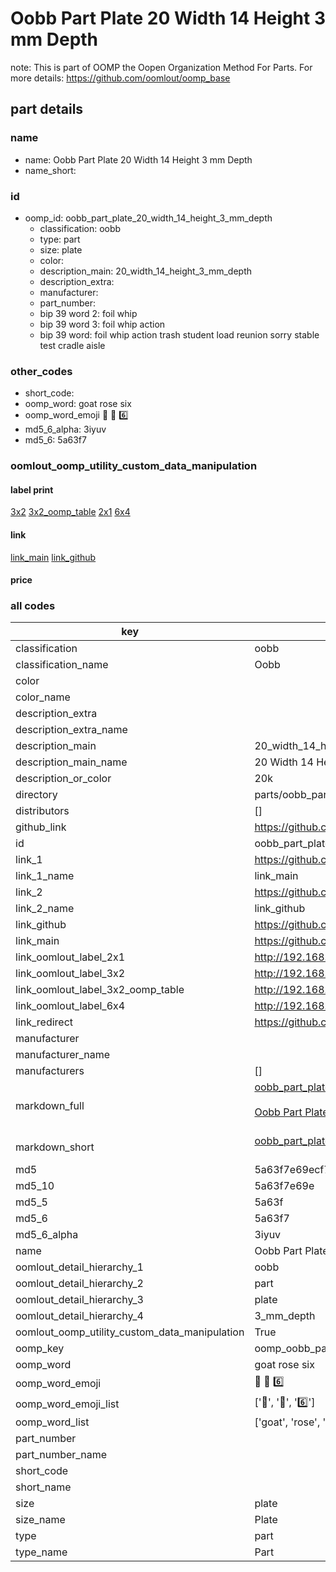 # Oobb Part Plate 20 Width 14 Height 3 mm Depth  

note: This is part of OOMP the Oopen Organization Method For Parts. For more details: https://github.com/oomlout/oomp_base

##  part details
  







### name
* name: Oobb Part Plate 20 Width 14 Height 3 mm Depth
* name_short: 
### id
* oomp_id: oobb_part_plate_20_width_14_height_3_mm_depth
  * classification: oobb
  * type: part
  * size: plate
  * color: 
  * description_main: 20_width_14_height_3_mm_depth
  * description_extra: 
  * manufacturer: 
  * part_number: 
  * bip 39 word 2: foil whip
  * bip 39 word 3: foil whip action
  * bip 39 word: foil whip action trash student load reunion sorry stable test cradle aisle

### other_codes
* short_code: 
* oomp_word: goat rose six
* oomp_word_emoji :goat: :rose: :six:
* md5_6_alpha: 3iyuv
* md5_6: 5a63f7






### oomlout_oomp_utility_custom_data_manipulation
#### label print
[3x2](http://192.168.1.245:1112/?label=oomp%203iyuv)
[3x2_oomp_table](http://192.168.1.108:1112/?label=oomp%203iyuv)
[2x1](http://192.168.1.242:1112/?label=oomp%203iyuv)
[6x4](http://192.168.1.55:1112/?label=oomp%203iyuv)    

#### link

[link_main](https://github.com/oomlout/oomlout_oomp_version_1_messy/tree/main/parts/oobb_part_plate_20_width_14_height_3_mm_depth) [link_github](https://github.com/oomlout/oomlout_oomp_version_1_messy/tree/main/parts/oobb_part_plate_20_width_14_height_3_mm_depth)                             

#### price







### all codes 
| key | value |  
| --- | --- |  
| classification | oobb |  
| classification_name | Oobb |  
| color |  |  
| color_name |  |  
| description_extra |  |  
| description_extra_name |  |  
| description_main | 20_width_14_height_3_mm_depth |  
| description_main_name | 20 Width 14 Height 3 mm Depth |  
| description_or_color | 20k |  
| directory | parts/oobb_part_plate_20_width_14_height_3_mm_depth |  
| distributors | [] |  
| github_link | https://github.com/oomlout/oomlout_oomp_part_src/tree/main/parts/oobb_part_plate_20_width_14_height_3_mm_depth |  
| id | oobb_part_plate_20_width_14_height_3_mm_depth |  
| link_1 | https://github.com/oomlout/oomlout_oomp_version_1_messy/tree/main/parts/oobb_part_plate_20_width_14_height_3_mm_depth |  
| link_1_name | link_main |  
| link_2 | https://github.com/oomlout/oomlout_oomp_version_1_messy/tree/main/parts/oobb_part_plate_20_width_14_height_3_mm_depth |  
| link_2_name | link_github |  
| link_github | https://github.com/oomlout/oomlout_oomp_version_1_messy/tree/main/parts/oobb_part_plate_20_width_14_height_3_mm_depth |  
| link_main | https://github.com/oomlout/oomlout_oomp_version_1_messy/tree/main/parts/oobb_part_plate_20_width_14_height_3_mm_depth |  
| link_oomlout_label_2x1 | http://192.168.1.242:1112/?label=oomp%203iyuv |  
| link_oomlout_label_3x2 | http://192.168.1.245:1112/?label=oomp%203iyuv |  
| link_oomlout_label_3x2_oomp_table | http://192.168.1.108:1112/?label=oomp%203iyuv |  
| link_oomlout_label_6x4 | http://192.168.1.55:1112/?label=oomp%203iyuv |  
| link_redirect | https://github.com/oomlout/oomlout_oomp_version_1_messy/tree/main/parts/oobb_part_plate_20_width_14_height_3_mm_depth |  
| manufacturer |  |  
| manufacturer_name |  |  
| manufacturers | [] |  
| markdown_full | [oobb_part_plate_20_width_14_height_3_mm_depth](none)<br>[](none)<br>[Oobb Part Plate 20 Width 14 Height 3 Mm Depth](none)<br><br> |  
| markdown_short | [oobb_part_plate_20_width_14_height_3_mm_depth](none)<br><br> |  
| md5 | 5a63f7e69ecf770a0bebbe76053e9ad3 |  
| md5_10 | 5a63f7e69e |  
| md5_5 | 5a63f |  
| md5_6 | 5a63f7 |  
| md5_6_alpha | 3iyuv |  
| name | Oobb Part Plate 20 Width 14 Height 3 mm Depth |  
| oomlout_detail_hierarchy_1 | oobb |  
| oomlout_detail_hierarchy_2 | part |  
| oomlout_detail_hierarchy_3 | plate |  
| oomlout_detail_hierarchy_4 | 3_mm_depth |  
| oomlout_oomp_utility_custom_data_manipulation | True |  
| oomp_key | oomp_oobb_part_plate_20_width_14_height_3_mm_depth |  
| oomp_word | goat rose six |  
| oomp_word_emoji | :goat: :rose: :six: |  
| oomp_word_emoji_list | [':goat:', ':rose:', ':six:'] |  
| oomp_word_list | ['goat', 'rose', 'six'] |  
| part_number |  |  
| part_number_name |  |  
| short_code |  |  
| short_name |  |  
| size | plate |  
| size_name | Plate |  
| type | part |  
| type_name | Part |  
